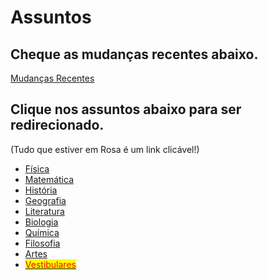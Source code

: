 # Assuntos

## Cheque as mudanças recentes abaixo.

[Mudanças Recentes](<README (1).md>)

## Clique nos assuntos abaixo para ser redirecionado.&#x20;

(Tudo que estiver em Rosa é um link clicável!)

* [Física](broken-reference)
* [Matemática](broken-reference)
* [História](broken-reference)
* [Geografia](broken-reference)
* [Literatura](broken-reference)
* [Biologia](broken-reference)
* [Química](broken-reference)
* [Filosofia](broken-reference)
* [Artes](broken-reference)
* [<mark style="color:red;">Vestibulares</mark>](broken-reference)
